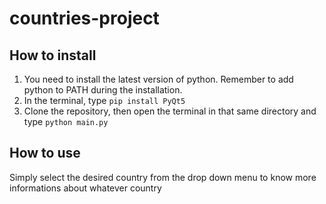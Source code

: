 # countries-project

## How to install
1. You need to install the latest version of python. Remember to add python to PATH during the installation. 
2. In the terminal, type ``pip install PyQt5``
3. Clone the repository, then open the terminal in that same directory and type ``python main.py``

## How to use 
Simply select the desired country from the drop down menu to know more informations about whatever country
